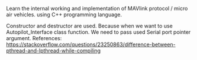 Learn the internal working and implementation of MAVlink protocol / micro air vehicles.
using C++ programming language.

Constructor and destructor are used. Because when we want to use Autopilot_Interface class function. We
need to pass used Serial port pointer argument.
References:
https://stackoverflow.com/questions/23250863/difference-between-pthread-and-lpthread-while-compiling
